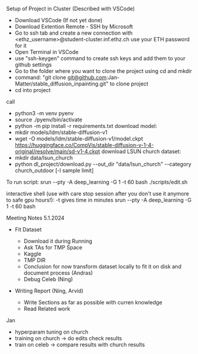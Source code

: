 
Setup of Project in Cluster (Described with VSCode)

- Download VSCode (If not yet done)
- Download Extention Remote - SSH by Microsoft
- Go to ssh tab and create a new connection  with <ethz_username>@student-cluster.inf.ethz.ch use your ETH password for it
- Open Terminal in VSCode
- use "ssh-keygen" command to create ssh keys and add them to your github settings
- Go to the folder where you want to clone the project using cd and mkdir
- command: "git clone git@github.com:Jan-Matter/stable_diffusion_inpainting.git" to clone project
- cd into project

call
- python3 -m venv pyenv
- source ./pyenv/bin/activate
- python -m pip install -r requirements.txt
download model:
- mkdir models/ldm/stable-diffusion-v1
- wget -O models/ldm/stable-diffusion-v1/model.ckpt https://huggingface.co/CompVis/stable-diffusion-v-1-4-original/resolve/main/sd-v1-4.ckpt
download LSUN church dataset:
- mkdir data/lsun_church
- python dl_project/download.py --out_dir "data/lsun_church" --category church_outdoor [-l sample limit]

To run script:
srun --pty -A deep_learning -G 1 -t 60 bash ./scripts/edit.sh

interactive shell (use with care stop session after you don't use it anymore to safe gpu hours!):
-t gives time in minutes
srun --pty -A deep_learning -G 1 -t 60 bash





Meeting Notes 5.1.2024

- Fit Dataset
    - Download it during Running
    - Ask TAs for TMP Space
    - Kaggle
    - TMP DIR
    - Conclusion for now transform dataset locally to fit it on disk and document process (Andras)
    - Debug Celeb (Ning)

- Writing Report (Ning, Arvid)
    - Write Sections as far as possible with curren knowledge
    - Read Related work

Jan
- hyperparam tuning on church
- training on church -> do edits check results
- train on celeb -> compare results with church results






